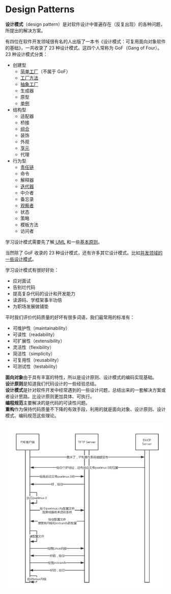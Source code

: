 # Design Patterns

**设计模式**（design pattern）是对软件设计中普遍存在（反复出现）的各种问题，所提出的解决方案。

有四位在软件开发领域很有名的人出版了一本书《设计模式：可复用面向对象软件的基础》，一共收录了 23 种设计模式。这四个人常称为 GoF（Gang of Four）。23 种设计模式分类：

* 创建型
  * [简单工厂](factory.md#jian-dan-gong-chang)（不属于 GoF）
  * [工厂方法](factory.md#gong-chang-fang-fa)
  * [抽象工厂](factory.md#chou-xiang-gong-chang)
  * 生成器
  * 原型
  * [单例](singleton.md)
* 结构型
  * 适配器
  * 桥接
  * [组合](composite.md)
  * 装饰
  * 外观
  * [享元](flyweight.md)
  * 代理
* 行为型
  * [责任链](chain-of-responsibility.md)
  * 命令
  * 解释器
  * [迭代器](iterator.md)
  * 中介者
  * 备忘录
  * [观察者](observer.md)
  * 状态
  * 策略
  * 模板方法
  * 访问者

学习设计模式需要先了解[ UML](uml.md) 和一些[基本原则](principle.md)。

当然除了 GoF 收录的 23 种设计模式，还有许多其它设计模式。比如[并发领域的一些设计模式](../../java/concurrency/concurrency-design-patterns/)。

学习设计模式有很好好处：

* 应对面试
* 告别烂代码
* 提高复杂代码的设计和开发能力
* 读源码、学框架事半功倍
* 为职场发展做铺垫

平时我们评价代码质量的好坏有很多词语，我们最常用的标准有：

* 可维护性（maintainability）
* 可读性（readability）
* 可扩展性（extensibility）
* 灵活性（flexibility）
* 简洁性（simplicity）
* 可复用性（reusability）
* 可测试性（testability）

**面向对象**由于具有丰富的特性，所以是设计原则、设计模式的编码实现基础。  
**设计原则**是知道我们代码设计的一些经验总结。  
**设计模式**是针对软件开发中经常遇到的一些设计问题，总结出来的一套解决方案或者设计思路。比设计原则更加具体、可执行。  
**编程规范**主要解决的是代码的可读性问题。  
**重构**作为保持代码质量不下降的有效手段，利用的就是面向对象、设计原则、设计模式、编码规范这些理论。

![](../../.gitbook/assets/image%20%28164%29.png)

